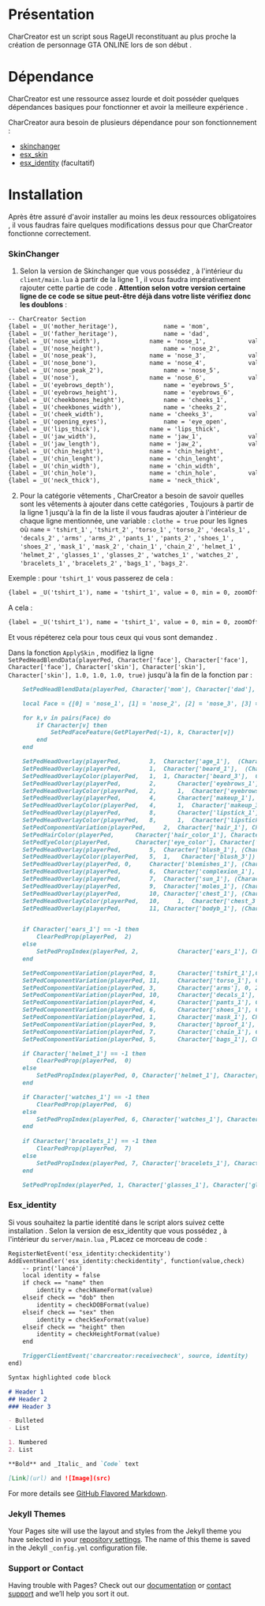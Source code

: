 # Présentation

CharCreator est un script sous RageUI reconstituant au plus proche la création de personnage GTA ONLINE lors de son début . 

# Dépendance

CharCreator est une ressource assez lourde et doit posséder quelques dépendances basiques pour fonctionner et avoir la meilleure expérience .

CharCreator aura besoin de plusieurs dépendance pour son fonctionnement :
- [skinchanger](https://github.com/esx-framework/skinchanger)
- [esx_skin](https://github.com/esx-framework/esx_skin)
- [esx_identity](https://github.com/esx-framework/esx_identity) (facultatif)

# Installation
Après être assuré d'avoir installer au moins les deux ressources obligatoires , il vous faudras faire quelques modifications dessus pour que CharCreator fonctionne correctement.

### SkinChanger
1. Selon la version de Skinchanger que vous possédez , à l'intérieur du `client/main.lua` à partir de la ligne 1 , il vous faudra impérativement rajouter cette partie de code . **Attention selon votre version certaine ligne de ce code se situe peut-être déjà dans votre liste vérifiez donc les doublons** :

```markdown
-- CharCreator Section
{label = _U('mother_heritage'), 			name = 'mom',				value = 0.0,	min = 0,	zoomOffset = 0.6,		camOffset = 0.65},
{label = _U('father_heritage'), 			name = 'dad',				value = 0.0,	min = 0,	zoomOffset = 0.6,		camOffset = 0.65},
{label = _U('nose_width'),	 			name = 'nose_1',			value = 0.0,	min = 0,	zoomOffset = 0.6,		camOffset = 0.65},
{label = _U('nose_height'), 				name = 'nose_2',			value = 0.0,	min = 0,	zoomOffset = 0.6,		camOffset = 0.65},
{label = _U('nose_peak'), 				name = 'nose_3',			value = 0.0,	min = 0,	zoomOffset = 0.6,		camOffset = 0.65},
{label = _U('nose_bone'), 				name = 'nose_4',			value = 0.0,	min = 0,	zoomOffset = 0.6,		camOffset = 0.65},
{label = _U('nose_peak_2'), 				name = 'nose_5',			value = 0.0,	min = 0,	zoomOffset = 0.6,		camOffset = 0.65},
{label = _U('nose'), 					name = 'nose_6',			value = 0.0,	min = 0,	zoomOffset = 0.6,		camOffset = 0.65},
{label = _U('eyebrows_depth'),				name = 'eyebrows_5',			value = 0.0,	min = 0,	zoomOffset = 0.4,		camOffset = 0.65},
{label = _U('eyebrows_height'),				name = 'eyebrows_6',			value = 0.0,	min = 0,	zoomOffset = 0.4,		camOffset = 0.65},
{label = _U('cheekbones_height'), 			name = 'cheeks_1',			value = 0.0,	min = 0,	zoomOffset = 0.4,		camOffset = 0.65},
{label = _U('cheekbones_width'),			name = 'cheeks_2',			value = 0.0,	min = 0,	zoomOffset = 0.4,		camOffset = 0.65},
{label = _U('cheek_width'),				name = 'cheeks_3',			value = 0.0,	min = 0,	zoomOffset = 0.4,		camOffset = 0.65},
{label = _U('opening_eyes'),				name = 'eye_open',			value = 0.0,	min = 0,	zoomOffset = 0.4,		camOffset = 0.65},
{label = _U('lips_thick'),				name = 'lips_thick',			value = 0.0,	min = 0,	zoomOffset = 0.4,		camOffset = 0.65},
{label = _U('jaw_width'),				name = 'jaw_1',				value = 0.0,	min = 0,	zoomOffset = 0.4,		camOffset = 0.65},
{label = _U('jaw_length'),				name = 'jaw_2',				value = 0.0,	min = 0,	zoomOffset = 0.4,		camOffset = 0.65},
{label = _U('chin_height'),				name = 'chin_height',			value = 0.0,	min = 0,	zoomOffset = 0.4,		camOffset = 0.65},
{label = _U('chin_lenght'),				name = 'chin_lenght',			value = 0.0,	min = 0,	zoomOffset = 0.4,		camOffset = 0.65},
{label = _U('chin_width'),				name = 'chin_width',			value = 0.0,	min = 0,	zoomOffset = 0.4,		camOffset = 0.65},
{label = _U('chin_hole'),				name = 'chin_hole',			value = 0.0,	min = 0,	zoomOffset = 0.4,		camOffset = 0.65},
{label = _U('neck_thick'),				name = 'neck_thick',			value = 0.0,	min = 0,	zoomOffset = 0.4,		camOffset = 0.65},
```

2. Pour la catégorie vêtements , CharCreator a besoin de savoir quelles sont les vêtements à ajouter dans cette catégories , Toujours à partir de la ligne 1 jusqu'à la fin de la liste il vous faudras ajouter à l'intérieur de chaque ligne mentionnée, une variable : `clothe = true` pour les lignes où `name` =
 `'tshirt_1'` , `'tshirt_2'` , `'torso_1'` , `'torso_2'` , `'decals_1'` , `'decals_2'` , `'arms'` , `'arms_2'` , `'pants_1'` , `'pants_2'` , `'shoes_1'` , `'shoes_2'` , `'mask_1'` , `'mask_2'` , `'chain_1'` , `'chain_2'` , `'helmet_1'` , `'helmet_2'` , `'glasses_1'` , `'glasses_2'` , `'watches_1'` , `'watches_2'` , `'bracelets_1'` , `'bracelets_2'` , `'bags_1'` , `'bags_2'`.
 
Exemple : pour `'tshirt_1'` vous passerez de cela :
```markdown
{label = _U('tshirt_1'), name = 'tshirt_1', value = 0, min = 0, zoomOffset = 0.75, camOffset = 0.15, componentId = 8},
```
A cela :
```markdown
{label = _U('tshirt_1'), name = 'tshirt_1', value = 0, min = 0, zoomOffset = 0.75, camOffset = 0.15, componentId = 8, clothe = true},
```
Et vous répéterez cela pour tous ceux qui vous sont demandez .

Dans la fonction `ApplySkin` , modifiez la ligne `SetPedHeadBlendData(playerPed, Character['face'], Character['face'], Character['face'], Character['skin'], Character['skin'], Character['skin'], 1.0, 1.0, 1.0, true)` jusqu'à la fin de la fonction par :
```markdown
  	SetPedHeadBlendData(playerPed, Character['mom'], Character['dad'], nil, Character['mom'], Character['dad'], nil, Character['face'], Character['skin'], nil, true)

	local Face = {[0] = 'nose_1', [1] = 'nose_2', [2] = 'nose_3', [3] = 'nose_4', [4] = 'nose_5', [5] = 'nose_6', [6] = 'eyebrows_5', [7] = 'eyebrows_6', [8] = 'cheeks_2', [9] = 'cheeks_1', [10] = 'cheeks_3', [11] = 'eye_open', [12] = 'lips_thick', [13] = 'jaw_1', [14] = 'jaw_2', [15] = 'chin_height', [16] = 'chin_lenght', [17] = 'chin_width', [18] = 'chin_hole', [19] = 'neck_thick'}

	for k,v in pairs(Face) do
		if Character[v] then
			SetPedFaceFeature(GetPlayerPed(-1), k, Character[v])
		end
	end

	SetPedHeadOverlay(playerPed, 		3, 	Character['age_1'],  (Character['age_2'] / 10) + 0.0) 				-- Age + opacity
	SetPedHeadOverlay(playerPed, 		1, 	Character['beard_1'],  (Character['beard_2'] / 10) + 0.0) 			-- Beard + opacity
	SetPedHeadOverlayColor(playerPed, 	1, 	1, Character['beard_3'],  Character['beard_4'])     				-- Beard Color
	SetPedHeadOverlay(playerPed, 		2,  	Character['eyebrows_1'], (Character['eyebrows_2'] / 10) + 0.0) 			-- Eyebrows + opacity
	SetPedHeadOverlayColor(playerPed,  	2,  	1,  Character['eyebrows_3'],  Character['eyebrows_4'])				-- Eyebrows Color
	SetPedHeadOverlay(playerPed, 		4,  	Character['makeup_1'], (Character['makeup_2'] / 10) + 0.0) 			-- Makeup + opacity
	SetPedHeadOverlayColor(playerPed,  	4,  	1,  Character['makeup_3'],  Character['makeup_4'])				-- Makeup Color
	SetPedHeadOverlay(playerPed,  		8,  	Character['lipstick_1'], (Character['lipstick_2'] / 10) + 0.0)			-- Lipstick + opacity
	SetPedHeadOverlayColor(playerPed,  	8,  	1,  Character['lipstick_3'],  Character['lipstick_4'])				-- Lipstick Color
	SetPedComponentVariation(playerPed, 	2, 	Character['hair_1'], Character['hair_2'], 2)	      				-- Hair
	SetPedHairColor(playerPed, 		Character['hair_color_1'], Character['hair_color_2']) 		    			-- Hair Color
	SetPedEyeColor(playerPed, 		Character['eye_color'], Character['eye_color']) 					-- Eyes Color
	SetPedHeadOverlay(playerPed, 		5,	Character['blush_1'], (Character['blush_2'] / 10) + 0.0)			-- Blush + opacity
	SetPedHeadOverlayColor(playerPed, 	5, 	1,   Character['blush_3'])							-- Blush Color
	SetPedHeadOverlay(playerPed, 0,		Character['blemishes_1'], (Character['blemishes_2'] / 10) + 0.0)			-- Body Blemishes + opacity
	SetPedHeadOverlay(playerPed, 		6,	Character['complexion_1'], (Character['complexion_2'] / 10) + 0.0)		-- Complexion + opacity
	SetPedHeadOverlay(playerPed, 		7,	Character['sun_1'], (Character['sun_2'] / 10) + 0.0)				-- Sun Damage + opacity
	SetPedHeadOverlay(playerPed, 		9,	Character['moles_1'], (Character['moles_2'] / 10) + 0.0)			-- Moles/Freckles + opacity
	SetPedHeadOverlay(playerPed, 		10,	Character['chest_1'], (Character['chest_2'] / 10) + 0.0)			-- Chest Hair + opacity
	SetPedHeadOverlayColor(playerPed, 	10, 	1,	Character['chest_3'])							-- Torso Color
	SetPedHeadOverlay(playerPed, 		11,	Character['bodyb_1'], (Character['bodyb_2'] / 10) + 0.0)			-- Body Blemishes + opacity


	if Character['ears_1'] == -1 then
		ClearPedProp(playerPed,  2)
	else
		SetPedPropIndex(playerPed, 2, 			Character['ears_1'], Character['ears_2'], 2)               			-- Ears Accessories
	end

	SetPedComponentVariation(playerPed, 8,  	Character['tshirt_1'],Character['tshirt_2'], 2)     				-- Tshirt
	SetPedComponentVariation(playerPed, 11, 	Character['torso_1'], Character['torso_2'], 2)      				-- torso parts
	SetPedComponentVariation(playerPed, 3, 		Character['arms'], 0, 2)                             				-- torso
	SetPedComponentVariation(playerPed, 10, 	Character['decals_1'], Character['decals_2'], 2)    				-- decals
	SetPedComponentVariation(playerPed, 4, 		Character['pants_1'], Character['pants_2'], 2)       				-- pants
	SetPedComponentVariation(playerPed, 6, 		Character['shoes_1'], Character['shoes_2'], 2)       				-- shoes
	SetPedComponentVariation(playerPed, 1, 		Character['mask_1'], Character['mask_2'], 2) 						-- mask
	SetPedComponentVariation(playerPed, 9, 		Character['bproof_1'], Character['bproof_2'], 2) 					-- bulletproof
	SetPedComponentVariation(playerPed, 7, 		Character['chain_1'], Character['chain_2'], 2) 	    				-- chain
	SetPedComponentVariation(playerPed, 5, 		Character['bags_1'], Character['bags_2'], 2) 						-- Bag

	if Character['helmet_1'] == -1 then
		ClearPedProp(playerPed,  0)
	else
		SetPedPropIndex(playerPed, 0, Character['helmet_1'], Character['helmet_2'], 2)              				-- Helmet
	end

	if Character['watches_1'] == -1 then
		ClearPedProp(playerPed,  6)
	else
		SetPedPropIndex(playerPed, 6, Character['watches_1'], Character['watches_2'], 2)   
	end
	
	if Character['bracelets_1'] == -1 then
		ClearPedProp(playerPed,  7)
	else
		SetPedPropIndex(playerPed, 7, Character['bracelets_1'], Character['bracelets_2'], 2)   
	end

	SetPedPropIndex(playerPed, 1, Character['glasses_1'], Character['glasses_2'], 2) 								-- Glasses

```
### Esx_identity
Si vous souhaitez la partie identité dans le script alors suivez cette installation .
Selon la version de esx_identity que vous possédez , à l'intérieur du `server/main.lua` ,
PLacez ce morceau de code :
```markdown
RegisterNetEvent('esx_identity:checkidentity')
AddEventHandler('esx_identity:checkidentity', function(value,check)
	-- print('lancé')
	local identity = false
	if check == "name" then
		identity = checkNameFormat(value)
	elseif check == "dob" then
		identity = checkDOBFormat(value)
	elseif check == "sex" then
		identity = checkSexFormat(value)
	elseif check == "height" then
		identity = checkHeightFormat(value)
	end

	TriggerClientEvent('charcreator:receivecheck', source, identity)
end)
```
```markdown
Syntax highlighted code block

# Header 1
## Header 2
### Header 3

- Bulleted
- List

1. Numbered
2. List

**Bold** and _Italic_ and `Code` text

[Link](url) and ![Image](src)
```

For more details see [GitHub Flavored Markdown](https://guides.github.com/features/mastering-markdown/).

### Jekyll Themes

Your Pages site will use the layout and styles from the Jekyll theme you have selected in your [repository settings](https://github.com/Ailron/Documentation-CharCreator/settings/pages). The name of this theme is saved in the Jekyll `_config.yml` configuration file.

### Support or Contact

Having trouble with Pages? Check out our [documentation](https://docs.github.com/categories/github-pages-basics/) or [contact support](https://support.github.com/contact) and we’ll help you sort it out.

